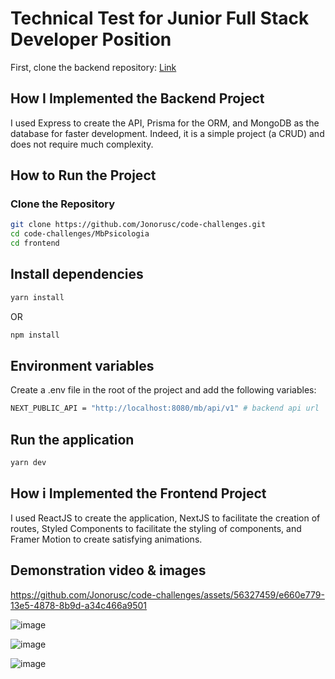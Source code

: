 # Technical Test for Junior Full Stack Developer Position

First, clone the backend repository:
[Link](https://github.com/Jonorusc/code-challenges/tree/desafio-joaolucas/MbPsicologia/backend)

## How I Implemented the Backend Project

I used Express to create the API, Prisma for the ORM, and MongoDB as the database for faster development. Indeed, it is a simple project (a CRUD) and does not require much complexity.

## How to Run the Project

### Clone the Repository

```bash
git clone https://github.com/Jonorusc/code-challenges.git
cd code-challenges/MbPsicologia
cd frontend
```

## Install dependencies

```bash
yarn install
```

OR

```bash
npm install
```

## Environment variables

Create a .env file in the root of the project and add the following variables:

```bash
NEXT_PUBLIC_API = "http://localhost:8080/mb/api/v1" # backend api url
```

## Run the application

```bash
yarn dev
```

## How i Implemented the Frontend Project

I used ReactJS to create the application, NextJS to facilitate the creation of routes, Styled Components to facilitate the styling of components, and Framer Motion to create satisfying animations.

## Demonstration video & images

https://github.com/Jonorusc/code-challenges/assets/56327459/e660e779-13e5-4878-8b9d-a34c466a9501

![image](https://github.com/Jonorusc/code-challenges/assets/56327459/182aa0bb-5f43-4784-af3c-ba7768e9029c)

![image](https://github.com/Jonorusc/code-challenges/assets/56327459/e5f1fb7b-de6e-4cc4-81e3-376a3fdfb827)

![image](https://github.com/Jonorusc/code-challenges/assets/56327459/9aaf3fb5-5176-4a47-a7b4-f257af4554c7)


